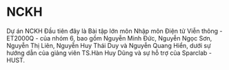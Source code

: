 # NCKH
Dự án NCKH
Đầu tiên đây là Bài tập lớn môn Nhập môn Điện tử Viễn thông - ET2000Q - của nhóm 6, bao gồm Nguyễn Minh Đức, Nguyễn Ngọc Sơn, Nguyễn Thị Liên, Nguyễn Huy Thái Duy và Nguyễn Quang Hiển, dưới sự hướng dẫn của giảng viên TS.Hàn Huy Dũng và sự hỗ trợ của Sparclab - HUST.
